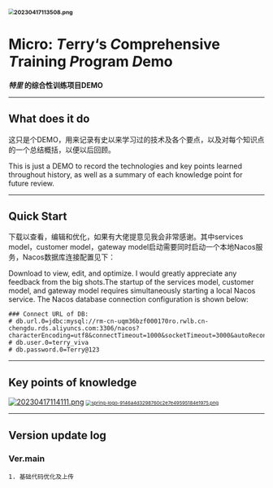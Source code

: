 ### <img src="https://s2.loli.net/2023/04/17/g2fQkne17ToY6H4.png" alt="20230417113508.png" style="zoom: 67%;" />

# Micro:	*T*erry‘s *C*omprehensive *T*raining *P*rogram *D*emo

***特里* 的综合性训练项目DEMO**





---

## What does it do

这只是个DEMO，用来记录有史以来学习过的技术及各个要点，以及对每个知识点的一个总结概括，以便以后回顾。

This is just a DEMO to record the technologies and key points learned throughout history, as well as a summary of each knowledge point for future review.





---

## Quick Start

下载以查看，编辑和优化，如果有大佬提意见我会非常感谢。其中services model，customer model，gateway model启动需要同时启动一个本地Nacos服务，Nacos数据库连接配置见下：

Download to view, edit, and optimize. I would greatly appreciate any feedback from the big shots.The startup of the services model, customer model, and gateway model requires simultaneously starting a local Nacos service. The Nacos database connection configuration is shown below:
```
### Connect URL of DB:
# db.url.0=jdbc:mysql://rm-cn-uqm36bzf000170ro.rwlb.cn-chengdu.rds.aliyuncs.com:3306/nacos?characterEncoding=utf8&connectTimeout=1000&socketTimeout=3000&autoReconnect=true&useUnicode=true&useSSL=false&serverTimezone=UTC
# db.user.0=terry_viva
# db.password.0=Terry@123
```





---

## Key points of knowledge



[![20230417114111.png](https://s2.loli.net/2023/04/17/qYQxlFVMPRo3phD.png)](https://nacos.io) [<img src="https://s2.loli.net/2023/04/17/gVTBXrd4SD3h89F.png" alt="spring-logo-9146a4d3298760c2e7e49595184e1975.png" style="zoom: 67%;" />](https://spring.io/)





---

## Version update log

### Ver.main

```
1. 基础代码优化及上传
```

